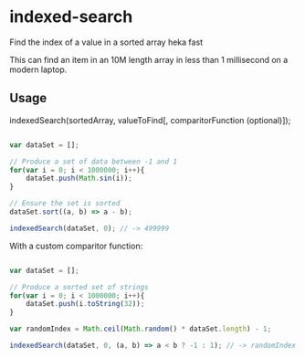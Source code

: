 # indexed-search

Find the index of a value in a sorted array heka fast

This can find an item in an 10M length array in less than 1 millisecond on a modern laptop.

## Usage

indexedSearch(sortedArray, valueToFind[, comparitorFunction (optional)]);

```javascript

var dataSet = [];

// Produce a set of data between -1 and 1
for(var i = 0; i < 1000000; i++){
    dataSet.push(Math.sin(i));
}

// Ensure the set is sorted
dataSet.sort((a, b) => a - b);

indexedSearch(dataSet, 0); // -> 499999

```

With a custom comparitor function:

```javascript

var dataSet = [];

// Produce a sorted set of strings
for(var i = 0; i < 1000000; i++){
    dataSet.push(i.toString(32));
}

var randomIndex = Math.ceil(Math.random() * dataSet.length) - 1;

indexedSearch(dataSet, 0, (a, b) => a < b ? -1 : 1); // -> randomIndex

```